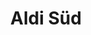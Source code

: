 ---
title: "Aldi Süd"
url: /frankfurt-am-main/aldi-sued-ferdinand-porsche-strasse/
shop: Supermarkt
---